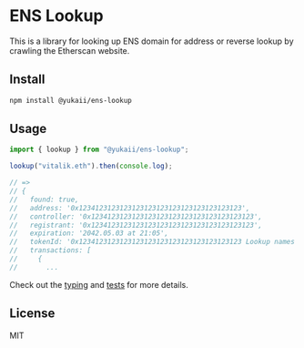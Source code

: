 # ENS Lookup

This is a library for looking up ENS domain for address or reverse lookup by crawling the Etherscan website.

## Install

```bash
npm install @yukaii/ens-lookup
```

## Usage

```js
import { lookup } from "@yukaii/ens-lookup";

lookup("vitalik.eth").then(console.log);

// =>
// {
//   found: true,
//   address: '0x1234123123123123123123123123123123123123',
//   controller: '0x1234123123123123123123123123123123123123',
//   registrant: '0x1234123123123123123123123123123123123123',
//   expiration: '2042.05.03 at 21:05',
//   tokenId: '0x1234123123123123123123123123123123123123 Lookup names ',
//   transactions: [
//     {
//       ...
```

Check out the [typing](./src/index.ts) and [tests](./test/lookup.test.ts) for more details.

## License

MIT
